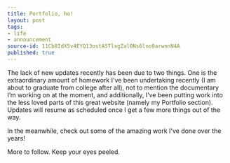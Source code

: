 ```yaml
---
title: Portfolio, ho!
layout: post
tags:
- life
- announcement
source-id: 11Cb8IdX5v4EYQ13ostA5TlxgZal0Ns6lno9arwnnN4A
published: true
---
```

The lack of new updates recently has been due to two things. One is the extraordinary amount of homework I've been undertaking recently (I am about to graduate from college after all), not to mention the documentary I’m working on at the moment, and additionally, I’ve been putting work into the less loved parts of this great website (namely my Portfolio section). Updates will resume as scheduled once I get a few more things out of the way.

In the meanwhile, check out some of the amazing work I've done over the years!

More to follow. Keep your eyes peeled.

